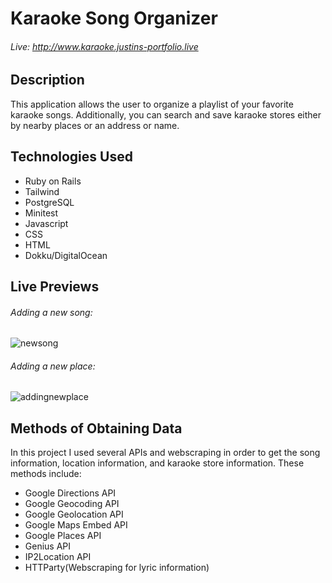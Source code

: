 # Karaoke Song Organizer
###### Live: http://www.karaoke.justins-portfolio.live

## Description
This application allows the user to organize a playlist of your favorite karaoke songs.  Additionally, you can search and save karaoke stores either by nearby places or an address or name.  

## Technologies Used
- Ruby on Rails
- Tailwind
- PostgreSQL
- Minitest
- Javascript
- CSS
- HTML
- Dokku/DigitalOcean

## Live Previews

###### Adding a new song:
![newsong](https://user-images.githubusercontent.com/38001874/208096708-ead0a33c-e7db-45e2-b51e-69c7a9002b96.gif)

###### Adding a new place:
![addingnewplace](https://user-images.githubusercontent.com/38001874/208097044-61d99422-6b0c-4b26-951c-fec956a5f05b.gif)

## Methods of Obtaining Data

In this project I used several APIs and webscraping in order to get the song information, location information, and karaoke store information.  These methods include: 
- Google Directions API
- Google Geocoding API
- Google Geolocation API
- Google Maps Embed API
- Google Places API
- Genius API
- IP2Location API
- HTTParty(Webscraping for lyric information)
